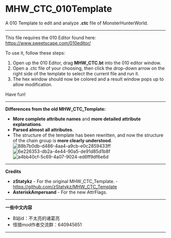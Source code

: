 # MHW_CTC_010Template
A 010 Template to edit and analyze **.ctc** file of MonsterHunterWorld.

***
This file requires the 010 Editor found here: https://www.sweetscape.com/010editor/

To use it, follow these steps:
1. Open up the 010 Editor, drag **MHW_CTC.bt** into the 010 editor window.
2. Open a .ctc file of your choosing, then click the drop-down arrow on the right side of the template to select the current file and run it. 
3. The hex window should now be colored and a result window pops up to allow modification.

Have fun!

***
**Differences from the old MHW_CTC_Template:**

* **More complete attribute names** and **more detailed attribute explanations**.
* **Parsed almost all attributes**.
* The structure of the template has been rewritten, and now the structure of the chain group is **more clearly understood**.
![88b7b0db-d486-4aa4-a9cb-e0c2859433ff](https://github.com/user-attachments/assets/a142b431-c72b-4ed3-8aab-9625319ff4ec)
![6e226353-db2a-4e44-90a5-de91d85d1b8f](https://github.com/user-attachments/assets/dbd4345f-46f7-4b86-82b6-22bcc596064c)
![a4bb40cf-5c69-4a07-9024-ed6ff9df6e6d](https://github.com/user-attachments/assets/63592a3b-4dfe-4fe9-8678-26b625e4ace8)

***
**Credits**

* **zStatykz** - For the original MHW_CTC_Template. - https://github.com/zStatykz/MHW_CTC_Template
* **AsteriskAmpersand** - For the new AttrFlags.

***
**一些中文内容**
* B站id：不太亮的诸葛亮
* 怪猎mod作者交流群：640945651

***
